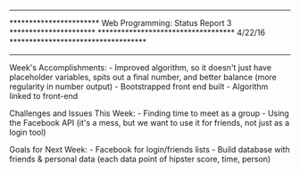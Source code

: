 *******************************************************************************
*********************** Web Programming: Status Report 3 **********************
*********************************** 4/22/16 ***********************************
*******************************************************************************

Week's Accomplishments:
	- Improved algorithm, so it doesn't just have placeholder variables, spits
	  out a final number, and better balance (more regularity in number output)
	- Bootstrapped front end built
	- Algorithm linked to front-end

Challenges and Issues This Week:
	- Finding time to meet as a group
	- Using the Facebook API (it's a mess, but we want to use it for friends,
	  not just as a login tool)

Goals for Next Week:
	- Facebook for login/friends lists
	- Build database with friends & personal data (each data point of hipster
	  score, time, person)
